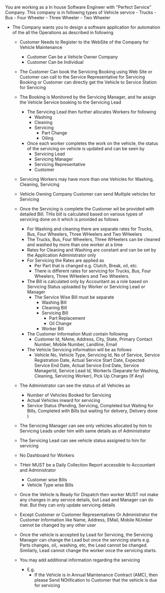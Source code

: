You are working as a In house Software Engineer with "Perfect Service"  Company. This company is in following types of Vehicle service
    - Trucks
    - Bus
    - Four Wheeler
    - Three Wheeler
    - Two Wheeler
- The Company wants you to design a software application for automation of the all the Operations as described in following
    - Customer Needs to Register to the WebSite of the Company for Vehicle Maintenance  
       - Customer Can be a Vehicle Owner Company
       - Customer Can be Individual
    - The Customer Can book the Servicing Booking using Web Site or Customer can call to the Service Representative for Servicing Booking or Customer can directly get the Vehicle to Service Station for Servicing
    - The Booking is Monitored by the Servicing Manager, and he assign the Vehicle Service booking to the Servicing Lead
        - The Servicing Lead then further allocates Workers for following
            - Washing
            - Cleaning
            - Servicing
                - Part Change
                - Oiling
        - Once each worker completes the work on the vehicle, the status of the servicing on vehicle is updated and can be seen by 
            - Servicing Lead
            - Servicing Manager
            - Servicing Representative 
            - Customer
    - Servicing Workers may have more than one Vehicles for Washing, Cleaning, Servicing
    - Vehicle Owning Company Customer can send Multiple vehicles for Servicing
    - Once the Servicing is complete the Customer wil be provided with detailed Bill. THis bill is calculated based on various types of servicing done on it which is provided as follows
        - For Washing and cleaning there are separate rates for Trucks, Bus, Four Wheelers, Three WHeelers and Two WHeelers
        - The  Trucks, Bus, Four Wheelers, Three WHeelers  can be cleaned and washed by more than one worker at a time
        - Rates for Cleaning and Washing are constant and can be set by the Application Administrator only
        - For Servicing the Rates are applied as 
            - Per Part that is changed e.g. Clutch, Break, oil, etc.
            - There is different rates for servicing for Trucks, Bus, Four Wheelers, Three WHeelers and Two Wheelers.
        - The Bill is calculated only by Accountant as a role based on Servicing Status uploaded by Worker or Servicing Lead or Manager
            - The Service Wise Bill must be separate
                - Washing Bill
                - Cleaning Bill
                - Servicing Bill
                    - Part Replacement
                    - Oil Change
                - Worker Bill
        - The Customer Information Must contain following
            - Customer Id, NAme, Address, City, State, Primary Contact Number, Mobile Number, Landline, Email
        - The Vehicle Servicing information will be as follows
            - Vehicle No, Vehicle Type, Servicing Id, No of Service, Service Registration Date, Actual Service Start Date, Expected Service End Date, Actual Service End Date, Service ManagerId, Service Lead Id, WorkerIs (Separate for Washing, Cleaning, Servicing Worker), Pick Up Charges (If Any)       

    - The Administrator can see the status of all Vehicles as
        - Number of Vehicles Booked for Servicing
        - Actual Vehicles inward for servicing
        - Service Status (Pending, Servicing, Completed but Waiting for Bills, Completed with Bills but waiting for delivery, Delivery done )
    - The Servicing Manager can see only vehicles allocated by him to Servicing Leads under him with same details as of Administrator   
    - The Servicing Lead can see vehicle status assigned to him for servicing
    - No Dashboard for Workers
    - THeir MUST be a Daily Collection Report accessible to Accountant and Administrator
        - Customer wise Bills
        - Vehicle Type wise Bills
    - Once the Vehicle is Ready for Dispatch then worker MUST not make any changes in any service details, but Lead and Manager can do that. But they can only update servicing details
    - Except Customer or Customer Representatives Or Administrator the Customer Information like Name, Address, EMail, Mobile NUmber cannot be changed by any other user
    - Once the vehicle is accepted by Lead for Servicing, the Servicing Manager can change the Lead but once the servicing starts e.g. Parts changes, oil,. washing, etc, the Lead cannot be changed. Similarly, Lead cannot change the worker once the servicing starts.
           
    - You may add additional information  regarding the servicing
        - E.g.
            - If the Vehicle is in Annual Maintenance Contract (AMC), then please Send NOtification to Customer that the vehicle is due for servicing




